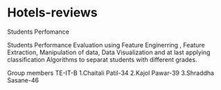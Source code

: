 # Hotels-reviews

Students Perfomance

Students Performance Evaluation using Feature Enginerring , Feature Extraction, Manipulation of data, Data Visualization and at last applying classification Algorithms to separat students with different grades.

Group members TE-IT-B
  1.Chaitali Patil-34
  2.Kajol Pawar-39
  3.Shraddha Sasane-46
